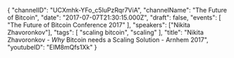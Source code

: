 {
    "channelID": "UCXmhk-YFo_c5luPzRqr7ViA",
    "channelName": "The Future of Bitcoin",
    "date": "2017-07-07T21:30:15.000Z",
    "draft": false,
    "events": [
        "The Future of Bitcoin Conference 2017"
    ],
    "speakers": ["Nikita Zhavoronkov"],
    "tags": [
        "scaling bitcoin",
        "scaling"
    ],
    "title": "Nikita Zhavoronkov - *Why* Bitcoin needs a Scaling Solution - Arnhem 2017",
    "youtubeID": "EIM8mQfs1Xk"
}
